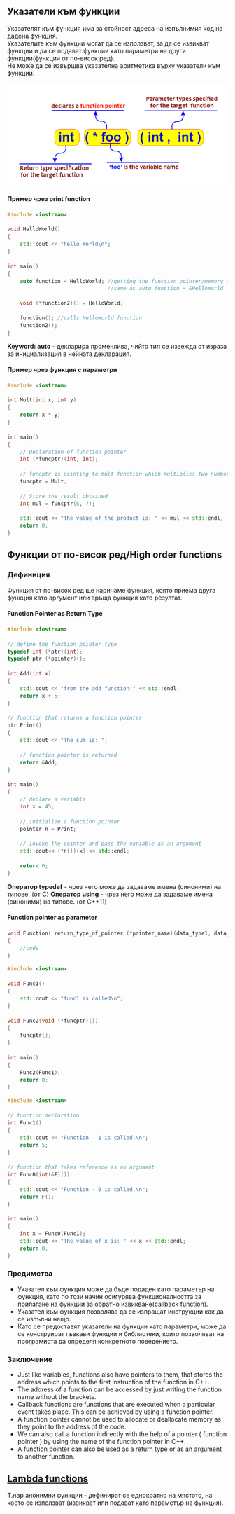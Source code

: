 ## Указатели към функции

Указателят към функция има за стойност адреса на изпълнимия код на дадена функция. <br />
Указателите към функции могат да се използват, за да се извикват функции и да се подават функции като параметри на други функции(функции от по-висок ред). <br />
Не може да се извършва указателна аритметика върху указатели към функции. <br />

![Function-pointer-declaration](img/Function-pointer-declaration.png)

#### Пример чрез print function
```c++
#include <iostream>

void HelloWorld()
{
    std::cout << "hello World\n";
}

int main()
{
    auto function = HelloWorld; //getting the function pointer/memory address of the function
                                //same as auto function = &HelloWorld

    void (*function2)() = HelloWorld;
    
    function(); //calls HelloWorld function
    function2();
}
```

**Keyword: auto** - декларира променлива, чийто тип се извежда от израза за инициализация в нейната декларация. <br />

#### Пример чрез функция с параметри
```c++
#include <iostream>

int Mult(int x, int y)
{
    return x * y;
}

int main()
{
    // Declaration of function pointer
    int (*funcptr)(int, int);

    // funcptr is pointing to mult function which multiplies two numbers
    funcptr = Mult;

    // Store the result obtained
    int mul = funcptr(5, 7);

    std::cout << "The value of the product is: " << mul << std::endl;
    return 0;
}
```

## **Функции от по-висок ред/High order functions**

### Дефиниция
Функция от по-висок ред ще наричаме функция, която приема друга функция като аргумент или връща функция като резултат.

#### Function Pointer as Return Type

```c++
#include <iostream>

// define the function pointer type
typedef int (*ptr)(int);
typedef ptr (*pointer)();

int Add(int x)
{
    std::cout << "from the add function!" << std::endl;
    return x + 5;
}
 
// function that returns a function pointer
ptr Print()
{
    std::cout << "The sum is: ";
    
    // function pointer is returned
    return &Add;
}
 
int main()
{
    // declare a variable
    int x = 45;
    
    // initialize a function pointer
    pointer n = Print;
    
    // invoke the pointer and pass the variable as an argument
    std::cout<< (*n())(x) << std::endl;
 
    return 0;
}
```

**Оператор typedef** - чрез него може да задаваме имена (синоними) на типове. (oт C)
**Оператор using** - чрез него може да задаваме имена (синоними) на типове. (от C++11)

#### Function pointer as parameter

```c++
void Function( return_type_of_pointer (*pointer_name)(data_type1, data_type2. . .) )
{
    //code
}
```

```c++
#include <iostream>  

void Func1()  
{  
    std::cout << "func1 is called\n";  
}  

void Func2(void (*funcptr)())  
{  
    funcptr();  
}  

int main()  
{  
    Func2(Func1);  
    return 0;  
}  
```

```c++
#include <iostream>

// function declaration
int Func1()
{
    std::cout << "Function - 1 is called.\n";
    return 5;
}

// function that takes reference as an argument
int Func0(int(&F)())
{
    std::cout << "Function - 0 is called.\n";
    return F();
}

int main()
{
    int x = Func0(Func1);
    std::cout << "The value of x is: " << x << std::endl;
    return 0;
}
```

### Предимства
- Указател към функция може да бъде подаден като параметър на функция, като по този начин осигурява функционалността за прилагане на функции за обратно извикване(callback function).
- Указател към функция позволява да се изпращат инструкции как да се изпълни нещо.
- Като се предоставят указатели на функции като параметри, може да се конструират гъвкави функции и библиотеки, които позволяват на програмиста да определя конкретното поведението.

### Заключение
- Just like variables, functions also have pointers to them, that stores the address which points to the first instruction of the function in C++.
- The address of a function can be accessed by just writing the function name without the brackets.
- Callback functions are functions that are executed when a particular event takes place. This can be achieved by using a function pointer.
- A function pointer cannot be used to allocate or deallocate memory as they point to the address of the code.
- We can also call a function indirectly with the help of a pointer ( function pointer ) by using the name of the function pointer in C++.
- A function pointer can also be used as a return type or as an argument to another function.

## [Lambda functions](https://en.cppreference.com/w/cpp/language/lambda)
Т.нар анонимни функции - дефинират се еднократно на мястото, на което се използват (извикват или подават като параметър на функция). <br />


